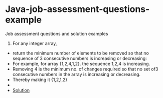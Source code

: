 # Java-job-assessment-questions-example
Job assessment questions and solution examples


1. For any integer array, 
- return the minimum number of elements to be removed so that no sequence of 3 consecutive numbers is increasing or decreasing:
- For example, for array {1,2,4,1,2}. the sequence 1,2,4 is increasing. 
- Removing 4 is the minimum no. of changes required so that no set of3 consecutive numbers in the array is increasing or decreasing. 
- Thereby making it {1,2,1,2}
- 
- [Solution](https://github.com/ananthakrishnanpta/Java-job-assessment-questions-example/blob/main/Java%201.java)
